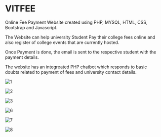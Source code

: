 # VITFEE

Online Fee Payment Website created using PHP, MYSQL, HTML, CSS, Bootstrap and Javascript.

The Website can help university Student Pay their college fees online and also register of college events that are currently hosted.

Once Payment is done, the email is sent to the respective student with the payment details. 

The website has an integreated PHP chatbot which responds to basic doubts related to payment of fees and university contact details.


![1](https://user-images.githubusercontent.com/88850792/129256101-5e9c9c9c-d5ab-4dde-a712-01ea8ba6a49a.JPG)



![2](https://user-images.githubusercontent.com/88850792/129256211-ae498459-fe6c-400f-8396-6f2f13b236c2.JPG)



![3](https://user-images.githubusercontent.com/88850792/129256286-33a5d7de-f228-4c92-96a9-96051e693055.JPG)



![6](https://user-images.githubusercontent.com/88850792/129256348-24324459-9fd5-4292-bf6e-faa2d366280f.JPG)




![7](https://user-images.githubusercontent.com/88850792/129256433-68998b73-3871-4861-a168-ee4752a9603c.JPG)


![8](https://user-images.githubusercontent.com/88850792/129256547-78ddf19e-08a5-49b1-8528-c361f52a12c9.JPG)




